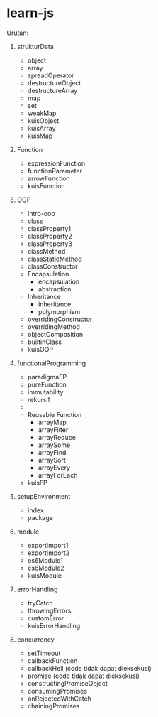 # learn-js
Urutan:
1. strukturData
	- object
	- array
	- spreadOperator
	- destructureObject
	- destructureArray
	- map
	- set
	- weakMap
	- kuisObject
	- kuisArray
	- kuisMap
	
2. Function
	- expressionFunction
	- functionParameter
	- arrowFunction
	- kuisFunction

3. OOP
	- intro-oop
	- class
	- classProperty1
	- classProperty2
	- classProperty3
	- classMethod
	- classStaticMethod
	- classConstructor
	- Encapsulation
		- encapsulation
		- abstraction
	- Inheritance
		- inheritance
		- polymorphism
	- overridingConstructor
	- overridingMethod
	- objectComposition
	- builtinClass
	- kuisOOP

4. functionalProgramming
	- paradigmaFP
	- pureFunction
	- immutability
	- rekursif
	- 
	- Reusable Function
		- arrayMap
		- arrayFilter
		- arrayReduce
		- arraySome
		- arrayFind
		- arraySort
		- arrayEvery
		- arrayForEach
	- kuisFP

5. setupEnvironment
	- index
	- package

6. module
	- exportImport1
	- exportImport2
	- es6Module1
	- es6Module2
	- kuisModule

7. errorHandling
	- tryCatch
	- throwingErrors
	- customError
	- kuisErrorHandling

8. concurrency
	- setTimeout
	- callbackFunction
	- callbackHell (code tidak dapat dieksekusi)
	- promise (code tidak dapat dieksekusi)
	- constructingPromiseObject
	- consumingPromises
	- onRejectedWithCatch
	- chainingPromises